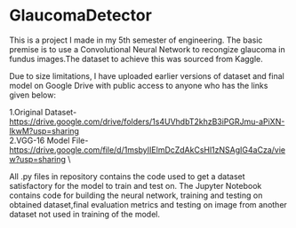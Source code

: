 # GlaucomaDetector
This is a project I made in my 5th semester of engineering. The basic premise is to use a Convolutional Neural Network to recongize glaucoma in fundus images.The dataset to achieve this was sourced from Kaggle.

Due to size limitations, I have uploaded earlier versions of dataset and final model on Google Drive with public access to anyone who has the links given below:

1.Original Dataset- https://drive.google.com/drive/folders/1s4UVhdbT2khzB3iPGRJmu-aPiXN-IkwM?usp=sharing \
2.VGG-16 Model File- https://drive.google.com/file/d/1msbyIIElmDcZdAkCsHl1zNSAgIG4aCza/view?usp=sharing \

All .py files in repository contains the code used to get a dataset satisfactory for the model to train and test on. The Jupyter Notebook contains code for building the neural network, training and testing on obtained dataset,final evaluation metrics and testing on image from another dataset not used in training of the model.

